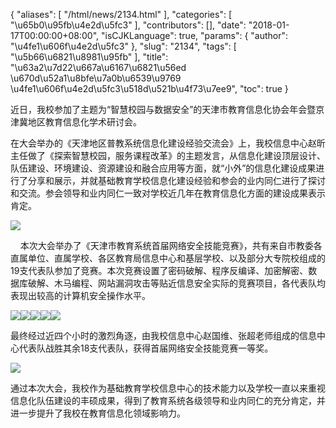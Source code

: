 {
    "aliases": [
        "/html/news/2134.html"
    ],
    "categories": [
        "\u65b0\u95fb\u4e2d\u5fc3"
    ],
    "contributors": [],
    "date": "2018-01-17T00:00:00+08:00",
    "isCJKLanguage": true,
    "params": {
        "author": "\u4fe1\u606f\u4e2d\u5fc3"
    },
    "slug": "2134",
    "tags": [
        "\u5b66\u6821\u8981\u95fb"
    ],
    "title": "\u63a2\u7d22\u667a\u6167\u6821\u56ed  \u670d\u52a1\u8bfe\u7a0b\u6539\u9769  \u4fe1\u606f\u4e2d\u5fc3\u518d\u521b\u4f73\u7ee9",
    "toc": true
}




近日，我校参加了主题为“智慧校园与数据安全”的天津市教育信息化协会年会暨京津冀地区教育信息化学术研讨会。




在大会举办的《天津地区普教系统信息化建设经验交流会》上，我校信息中心赵昕主任做了《探索智慧校园，服务课程改革》的主题发言，从信息化建设顶层设计、队伍建设、环境建设、资源建设和融合应用等方面，就“小外”的信息化建设成果进行了分享和展示，并就基础教育学校信息化建设经验和参会的业内同仁进行了探讨和交流。参会领导和业内同仁一致对学校近几年在教育信息化方面的建设成果表示肯定。




  





![](https://cdn.tfls.online/mirror/full/0683ae13e39ef7eb6f20a766f910efce601e3423.jpg)




  








    本次大会举办了《天津市教育系统首届网络安全技能竞赛》，共有来自市教委各直属单位、直属学校、各区教育局信息中心和基层学校、以及部分大专院校组成的19支代表队参加了竞赛。本次竞赛设置了密码破解、程序反编译、加密解密、数据库破解、木马编程、网站漏洞攻击等贴近信息安全实际的竞赛项目，各代表队均表现出较高的计算机安全操作水平。




  





![](https://cdn.tfls.online/mirror/full/1e38a36c3d1df3c9348311fae0fd2ae4d2b4ea89.jpg)![](https://cdn.tfls.online/mirror/full/e689f9cfd456882c34857f1d97ebba2efd73241b.jpg)![](https://cdn.tfls.online/mirror/full/76b8fb01cba8dbbdff1dff5fd5c7db16fa6d681b.jpg)![](https://cdn.tfls.online/mirror/full/a4b5606a1e681a4e0535061b076061cb9def8fe1.jpg)![](https://cdn.tfls.online/mirror/full/7d1a082a2e286af4154e98ae13d04d6b4d78fa7e.jpg)




  








最终经过近四个小时的激烈角逐，由我校信息中心赵国维、张超老师组成的信息中心代表队战胜其余18支代表队，获得首届网络安全技能竞赛一等奖。




  





![](https://cdn.tfls.online/mirror/full/c6d3aecc6b15290f81998123a0df6e69dcb479ff.jpg)




  








通过本次大会，我校作为基础教育学校信息中心的技术能力以及学校一直以来重视信息化队伍建设的丰硕成果，得到了教育系统各级领导和业内同仁的充分肯定，并进一步提升了我校在教育信息化领域影响力。




  




 